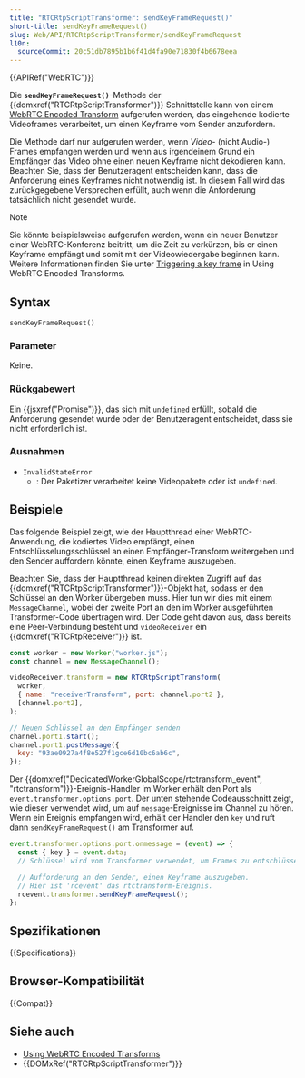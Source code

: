 ```yaml
---
title: "RTCRtpScriptTransformer: sendKeyFrameRequest()"
short-title: sendKeyFrameRequest()
slug: Web/API/RTCRtpScriptTransformer/sendKeyFrameRequest
l10n:
  sourceCommit: 20c51db7895b1b6f41d4fa90e71830f4b6678eea
---
```


{{APIRef("WebRTC")}}

Die **`sendKeyFrameRequest()`**-Methode der {{domxref("RTCRtpScriptTransformer")}} Schnittstelle kann von einem [WebRTC Encoded Transform](/de/docs/Web/API/WebRTC_API/Using_Encoded_Transforms) aufgerufen werden, das eingehende kodierte Videoframes verarbeitet, um einen Keyframe vom Sender anzufordern.

Die Methode darf nur aufgerufen werden, wenn _Video_- (nicht Audio-) Frames empfangen werden und wenn aus irgendeinem Grund ein Empfänger das Video ohne einen neuen Keyframe nicht dekodieren kann. Beachten Sie, dass der Benutzeragent entscheiden kann, dass die Anforderung eines Keyframes nicht notwendig ist. In diesem Fall wird das zurückgegebene Versprechen erfüllt, auch wenn die Anforderung tatsächlich nicht gesendet wurde.

> [!NOTE]
> Sie könnte beispielsweise aufgerufen werden, wenn ein neuer Benutzer einer WebRTC-Konferenz beitritt, um die Zeit zu verkürzen, bis er einen Keyframe empfängt und somit mit der Videowiedergabe beginnen kann.
> Weitere Informationen finden Sie unter [Triggering a key frame](/de/docs/Web/API/WebRTC_API/Using_Encoded_Transforms#triggering_a_key_frame) in Using WebRTC Encoded Transforms.

## Syntax

```js-nolint
sendKeyFrameRequest()
```

### Parameter

Keine.

### Rückgabewert

Ein {{jsxref("Promise")}}, das sich mit `undefined` erfüllt, sobald die Anforderung gesendet wurde oder der Benutzeragent entscheidet, dass sie nicht erforderlich ist.

### Ausnahmen

- `InvalidStateError`
  - : Der Paketizer verarbeitet keine Videopakete oder ist `undefined`.

## Beispiele

Das folgende Beispiel zeigt, wie der Hauptthread einer WebRTC-Anwendung, die kodiertes Video empfängt, einen Entschlüsselungsschlüssel an einen Empfänger-Transform weitergeben und den Sender auffordern könnte, einen Keyframe auszugeben.

Beachten Sie, dass der Hauptthread keinen direkten Zugriff auf das {{domxref("RTCRtpScriptTransformer")}}-Objekt hat, sodass er den Schlüssel an den Worker übergeben muss. Hier tun wir dies mit einem `MessageChannel`, wobei der zweite Port an den im Worker ausgeführten Transformer-Code übertragen wird. Der Code geht davon aus, dass bereits eine Peer-Verbindung besteht und `videoReceiver` ein {{domxref("RTCRtpReceiver")}} ist.

```js
const worker = new Worker("worker.js");
const channel = new MessageChannel();

videoReceiver.transform = new RTCRtpScriptTransform(
  worker,
  { name: "receiverTransform", port: channel.port2 },
  [channel.port2],
);

// Neuen Schlüssel an den Empfänger senden
channel.port1.start();
channel.port1.postMessage({
  key: "93ae0927a4f8e527f1gce6d10bc6ab6c",
});
```

Der {{domxref("DedicatedWorkerGlobalScope/rtctransform_event", "rtctransform")}}-Ereignis-Handler im Worker erhält den Port als `event.transformer.options.port`. Der unten stehende Codeausschnitt zeigt, wie dieser verwendet wird, um auf `message`-Ereignisse im Channel zu hören. Wenn ein Ereignis empfangen wird, erhält der Handler den `key` und ruft dann `sendKeyFrameRequest()` am Transformer auf.

```js
event.transformer.options.port.onmessage = (event) => {
  const { key } = event.data;
  // Schlüssel wird vom Transformer verwendet, um Frames zu entschlüsseln (nicht angezeigt)

  // Aufforderung an den Sender, einen Keyframe auszugeben.
  // Hier ist 'rcevent' das rtctransform-Ereignis.
  rcevent.transformer.sendKeyFrameRequest();
};
```

## Spezifikationen

{{Specifications}}

## Browser-Kompatibilität

{{Compat}}

## Siehe auch

- [Using WebRTC Encoded Transforms](/de/docs/Web/API/WebRTC_API/Using_Encoded_Transforms)
- {{DOMxRef("RTCRtpScriptTransformer")}}
